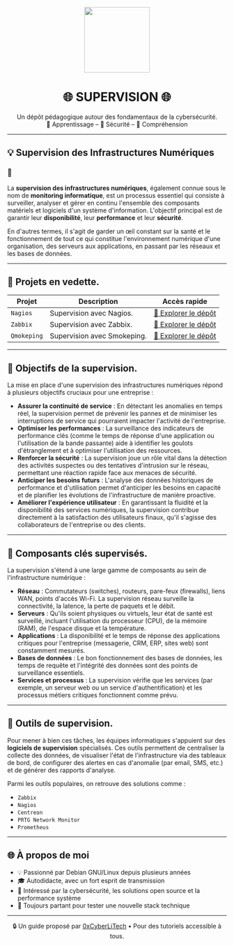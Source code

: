 <p align="center">
  <img src="https://avatars.githubusercontent.com/u/167217017?s=400&u=d983b9423c4eb8cdb9bfe8b14f505be5c894d6bc&v=4" width="150" />
</p>

<h1 align="center">🌐 SUPERVISION 🌐</h1>

<p align="center">
  Un dépôt pédagogique autour des fondamentaux de la cybersécurité.<br>
  📘 Apprentissage – 🔐 Sécurité – 🧠 Compréhension
</p>

---

<h2 align="left">💡 Supervision des Infrastructures Numériques</h2>
<h3 align="left">👋 </h3>

La **supervision des infrastructures numériques**, également connue sous le nom de **monitoring informatique**, est un processus essentiel qui consiste à surveiller, analyser et gérer en continu l'ensemble des composants matériels et logiciels d'un système d'information. L'objectif principal est de garantir leur **disponibilité**, leur **performance** et leur **sécurité**.

En d'autres termes, il s'agit de garder un œil constant sur la santé et le fonctionnement de tout ce qui constitue l'environnement numérique d'une organisation, des serveurs aux applications, en passant par les réseaux et les bases de données.

---

<h2 align="left">🎯 Projets en vedette.</h2>

| Projet           | Description                                                                                   | Accès rapide |
|------------------|-----------------------------------------------------------------------------------------------|--------------|
| `Nagios`    | Supervision avec Nagios. | [📁 Explorer le dépôt](https://github.com/0xCyberLiTech/Nagios) |
| `Zabbix`   | Supervision avec Zabbix. | [📁 Explorer le dépôt](https://github.com/0xCyberLiTech/Zabbix) |
| `Qmokeping`    | Supervision avec Smokeping. | [📁 Explorer le dépôt](https://github.com/0xCyberLiTech/Smokeping) |

---

<h2 align="left">🎯 Objectifs de la supervision.</h2>

La mise en place d'une supervision des infrastructures numériques répond à plusieurs objectifs cruciaux pour une entreprise :

- **Assurer la continuité de service** : En détectant les anomalies en temps réel, la supervision permet de prévenir les pannes et de minimiser les interruptions de service qui pourraient impacter l'activité de l'entreprise.
- **Optimiser les performances** : La surveillance des indicateurs de performance clés (comme le temps de réponse d'une application ou l'utilisation de la bande passante) aide à identifier les goulots d'étranglement et à optimiser l'utilisation des ressources.
- **Renforcer la sécurité** : La supervision joue un rôle vital dans la détection des activités suspectes ou des tentatives d'intrusion sur le réseau, permettant une réaction rapide face aux menaces de sécurité.
- **Anticiper les besoins futurs** : L'analyse des données historiques de performance et d'utilisation permet d'anticiper les besoins en capacité et de planifier les évolutions de l'infrastructure de manière proactive.
- **Améliorer l'expérience utilisateur** : En garantissant la fluidité et la disponibilité des services numériques, la supervision contribue directement à la satisfaction des utilisateurs finaux, qu'il s'agisse des collaborateurs de l'entreprise ou des clients.

---

<h2 align="left">🎯 Composants clés supervisés.</h2>

La supervision s'étend à une large gamme de composants au sein de l'infrastructure numérique :

- **Réseau** : Commutateurs (switches), routeurs, pare-feux (firewalls), liens WAN, points d'accès Wi-Fi. La supervision réseau surveille la connectivité, la latence, la perte de paquets et le débit.
- **Serveurs** : Qu'ils soient physiques ou virtuels, leur état de santé est surveillé, incluant l'utilisation du processeur (CPU), de la mémoire (RAM), de l'espace disque et la température.
- **Applications** : La disponibilité et le temps de réponse des applications critiques pour l'entreprise (messagerie, CRM, ERP, sites web) sont constamment mesurés.
- **Bases de données** : Le bon fonctionnement des bases de données, les temps de requête et l'intégrité des données sont des points de surveillance essentiels.
- **Services et processus** : La supervision vérifie que les services (par exemple, un serveur web ou un service d'authentification) et les processus métiers critiques fonctionnent comme prévu.

---

<h2 align="left">🎯 Outils de supervision.</h2>

Pour mener à bien ces tâches, les équipes informatiques s'appuient sur des **logiciels de supervision** spécialisés. Ces outils permettent de centraliser la collecte des données, de visualiser l'état de l'infrastructure via des tableaux de bord, de configurer des alertes en cas d'anomalie (par email, SMS, etc.) et de générer des rapports d'analyse.

Parmi les outils populaires, on retrouve des solutions comme :

- `Zabbix`
- `Nagios`
- `Centreon`
- `PRTG Network Monitor`
- `Prometheus`

---

## 🌐 À propos de moi

- 💡 Passionné par Debian GNU/Linux depuis plusieurs années
- 🎓 Autodidacte, avec un fort esprit de transmission
- 🔐 Intéressé par la cybersécurité, les solutions open source et la performance système
- 🧪 Toujours partant pour tester une nouvelle stack technique

---

<p align="center">
  🔒 Un guide proposé par <a href="https://github.com/0xCyberLiTech">0xCyberLiTech</a> • Pour des tutoriels accessible à tous.
</p>

